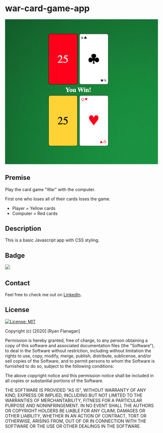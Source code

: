 # war-card-game-app
![](./images/war_card-game-js.png)

## Premise
Play the card game "War" with the computer.

First one who loses all of their cards loses the game.

* Player = Yellow cards
* Computer = Red cards

## Description
This is a basic Javascript app with CSS styling.

## Badge
![](https://img.shields.io/badge/RFlanagan82-Do%20it%20for%20the%20users-green)
## Contact
Feel free to check me out on [LinkedIn](https://www.linkedin.com/in/ryanflanagan82/).
## License

[![License: MIT](https://img.shields.io/badge/License-MIT-yellow.svg)](https://opensource.org/licenses/MIT)

Copyright (c) [2020] [Ryan Flanagan]

Permission is hereby granted, free of charge, to any person obtaining a copy of this software and associated documentation files (the "Software"), to deal in the Software without restriction, including without limitation the rights to use, copy, modify, merge, publish, distribute, sublicense, and/or sell copies of the Software, and to permit persons to whom the Software is furnished to do so, subject to the following conditions:

The above copyright notice and this permission notice shall be included in all copies or substantial portions of the Software.

THE SOFTWARE IS PROVIDED "AS IS", WITHOUT WARRANTY OF ANY KIND, EXPRESS OR IMPLIED, INCLUDING BUT NOT LIMITED TO THE WARRANTIES OF MERCHANTABILITY, FITNESS FOR A PARTICULAR PURPOSE AND NONINFRINGEMENT. IN NO EVENT SHALL THE AUTHORS OR COPYRIGHT HOLDERS BE LIABLE FOR ANY CLAIM, DAMAGES OR OTHER LIABILITY, WHETHER IN AN ACTION OF CONTRACT, TORT OR OTHERWISE, ARISING FROM, OUT OF OR IN CONNECTION WITH THE SOFTWARE OR THE USE OR OTHER DEALINGS IN THE SOFTWARE.

